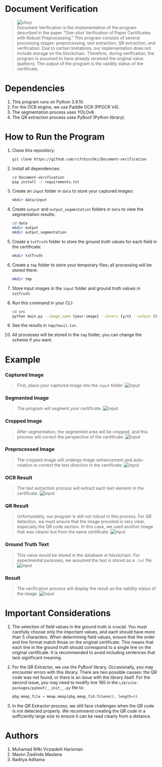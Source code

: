 # Document Verification

>![uhuy](assets/uhuuy.png)<br>
Document Verification is the implementation of the program described in the paper "One-shot Verification of Paper Certificates with Robust Preprocessing." This program consists of several processing stages: preprocessing, text extraction, QR extraction, and verification. Due to certain limitations, our implementation does not include storage on the blockchain. Therefore, during verification, the program is assumed to have already received the original value (pattern). The output of the program is the validity status of the certificate.

# Dependencies

1. This program runs on Python 3.9.10.
2. For the OCR engine, we use Paddle OCR (PPOCR V4).
3. The segmentation process uses YOLOv8.
4. The QR extraction process uses PyBoof (Python library).

# How to Run the Program

1. Clone this repository:

   ```bash
   git clone https://github.com/rifchzschki/Document-verification
   ```

2. Install all dependencies:

   ```bash
   cd Document-verification
   pip install -r requirements.txt
   ```

3. Create an `input` folder in `data` to store your captured images:

   ```bash
   mkdir data/input
   ```

4. Create `output` and `output_segmentation` folders in `data` to view the segmentation results:

   ```bash
   cd data
   mkdir output
   mkdir output_segmentation
   ```

5. Create a `txtTruth` folder to store the ground truth values for each field in the certificate:

   ```bash
   mkdir txtTruth
   ```

6. Create a `tmp` folder to store your temporary files; all processing will be stored there:

   ```bash
   mkdir tmp
   ```

7. Store input images in the `input` folder and ground truth values in `txtTruth`.
8. Run this command in your CLI:

   ```bash
   cd src
   python main.py --image_name {your-image} --invers {y/n} --output {temp txt for OCR result} --target {ground-truth-txt} --prep {y/n} --ocr {y/n} --verif {y/n}
   ```

9. See the results in `tmp/hasil.txt`.
10. All processes will be stored in the `tmp` folder; you can change the scheme if you want.

# Example

### Captured Image

> First, place your captured image into the `input` folder.
> ![input](assets/input.jpg)

### Segmented Image

> The program will segment your certificate.
> ![input](assets/segmented.jpg)

### Cropped Image

> After segmentation, the segmented area will be cropped, and this process will correct the perspective of the certificate.
> ![input](assets/cropped.jpg)

### Preprocessed Image

> The cropped image will undergo image enhancement and auto-rotation to correct the text direction in the certificate.
> ![input](assets/final.jpg)

### OCR Result

> The text extraction process will extract each text element in the certificate.
> ![input](assets/ocr-result.png)

### QR Result

> Unfortunately, our program is still not robust in this process. For QR detection, we must ensure that the image provided is very clear, especially the QR code section. In this case, we used another image that was clearer but from the same certificate.
> ![input](assets/qr-extractor.jpg)

### Ground Truth Text

> This value would be stored in the database or blockchain. For experimental purposes, we assumed the text is stored as a `.txt` file.
> ![input](assets/groundTruth.png)

### Result

> The verification process will display the result as the validity status of the image.
> ![input](assets/result.png)

# Important Considerations

1. The selection of field values in the ground truth is crucial. You must carefully choose only the important values, and each should have more than 5 characters. When determining field values, ensure that the order and line format match those on the original certificate. This means that each line in the ground truth should correspond to a single line on the original certificate. It is recommended to avoid including sentences that lack significant meaning.

2. For the QR Extractor, we use the PyBoof library. Occasionally, you may encounter errors with this library. There are two possible causes: the QR code was not found, or there is an issue with the library itself. For the second issue, you may need to modify line 160 in the `Lib/site-packages/pyboof/__init__.py` file to:

   ```python
   pbg.mmap_file = mmap.mmap(pbg.mmap_fid.fileno(), length=0)
   ```

3. In the QR Extractor process, we still face challenges when the QR code is not detected properly. We recommend creating the QR code in a sufficiently large size to ensure it can be read clearly from a distance.

# Authors

1. Muhamad Rifki Virziadeili Harisman
2. Maulvi Ziadinda Maulana
3. Raditya Aditama
